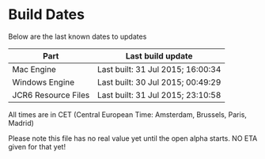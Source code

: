 # Build Dates

Below are the last known dates to updates

Part | Last build update
-----|-----
Mac Engine | Last built: 31 Jul 2015; 16:00:34
Windows Engine | Last built: 30 Jul 2015; 00:49:29
JCR6 Resource Files | Last built: 31 Jul 2015; 23:10:58
All times are in CET (Central European Time: Amsterdam, Brussels, Paris, Madrid)


Please note this file has no real value yet until the open alpha starts. NO ETA given for that yet!
